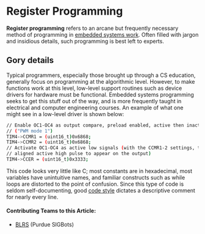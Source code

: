 # Register Programming

**Register programming** refers to an arcane but frequently necessary method of programming in [embedded systems work](embedded-programming-tips.md). Often filled with jargon and insidious details, such programming is best left to experts.

## Gory details

Typical programmers, especially those brought up through a CS education, generally focus on programming at the algorithmic level. However, to make functions work at this level, low-level support routines such as device drivers for hardware must be functional. Embedded systems programming seeks to get this stuff out of the way, and is more frequently taught in electrical and computer engineering courses. An example of what one might see in a low-level driver is shown below:

```bash
// Enable OC1-OC4 as output compare, preload enabled, active then inactive when counting up
// ("PWM mode 1")
TIM4->CCMR1 = (uint16_t)0x6868;
TIM4->CCMR2 = (uint16_t)0x6868;
// Activate OC1-OC4 as active low signals (with the CCMR1-2 settings, this causes a right-
// aligned active high pulse to appear on the output)
TIM4->CCER = (uint16_t)0x3333;
```

This code looks very little like C; most constants are in hexadecimal, most variables have unintuitive names, and familiar constructs such as while loops are distorted to the point of confusion. Since this type of code is seldom self-documenting, good [code style](code-styling-guide.md) dictates a descriptive comment for nearly every line.

#### Contributing Teams to this Article:

* [BLRS](https://purduesigbots.com/) \(Purdue SIGBots\)

